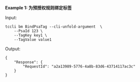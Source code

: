**Example 1: 为预授权规则绑定标签**



Input: 

```
tccli bm BindPsaTag --cli-unfold-argument  \
    --PsaId 123 \
    --TagKey key1 \
    --TagValue value1
```

Output: 
```
{
    "Response": {
        "RequestId": "a2a13989-5776-4a8b-83d6-43714117ac3c"
    }
}
```

